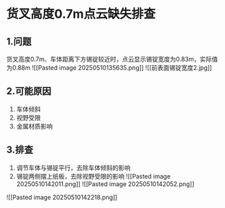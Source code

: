 

# 货叉高度0.7m点云缺失排查

## 1.问题
货叉高度0.7m、车体距离下方锡锭较近时，点云显示锡锭宽度为0.83m，实际值为0.88m
![[Pasted image 20250510135635.png]]
![[前表面锡锭宽度2.jpg]]
## 2.可能原因
1. 车体倾斜
2. 视野受限
3. 金属材质影响


## 3.排查

1. 调节车体与锡锭平行，去除车体倾斜的影响
2. 锡锭两侧摆上纸板，去除视野受限的影响
![[Pasted image 20250510142011.png]]
![[Pasted image 20250510142052.png]]

![[Pasted image 20250510142218.png]]